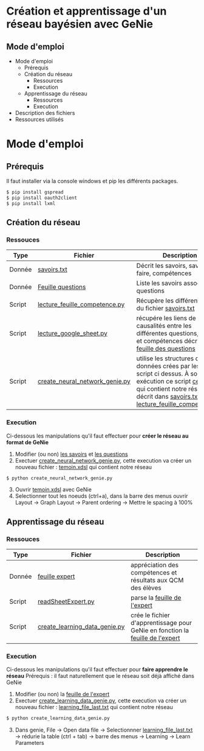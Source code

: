 # Création et apprentissage d'un réseau bayésien avec GeNie


## Mode d'emploi


  - Mode d'emploi
    - Prérequis
    - Création du réseau
        - Ressources
        - Execution
    - Apprentissage du réseau
        - Ressources
        - Execution
  - Description des fichiers
  - Ressources utilisés


# Mode d'emploi

## Prérequis

Il faut installer via la console windows et pip les différents packages.

```bash
$ pip install gspread
$ pip install oauth2client
$ pip install lxml
```

## Création du réseau
### Ressouces

| Type   | Fichier                                                                                                             | Description                                                                                                                                                                                                                                                                                   |
|--------|---------------------------------------------------------------------------------------------------------------------|-----------------------------------------------------------------------------------------------------------------------------------------------------------------------------------------------------------------------------------------------------------------------------------------------|
| Donnée | [savoirs.txt](text_input/savoirs.txt)                                                                               | Décrit les savoirs, savoir-faire, compétences                                                                                                                                                                                                                                                 |
| Donnée | [Feuille questions](https://docs.google.com/spreadsheets/d/1OP4lLVf3_oUxLsasizt3YPP34-qkQUL_uNtcnuUE_eI/edit#gid=0) | Liste les savoirs associés aux questions                                                                                                                                                                                                                                                      |
| Script | [lecture_feuille_competence.py](lecture_feuille_competence.py)                                                      | Récupère les différentes items du fichier [savoirs.txt](text_input/savoirs.txt)                                                                                                                                                                                                               |
| Script | [lecture_google_sheet.py](lecture_google_sheet.py)                                                                  | récupére les liens de causalités entre les différentes questions, savoirs et compétences décrit dans la [feuille des questions](https://docs.google.com/spreadsheets/d/1OP4lLVf3_oUxLsasizt3YPP34-qkQUL_uNtcnuUE_eI/edit#gid=0)                                                               |
| Script | [create_neural_network_genie.py](create_neural_network_genie.py)                                                    | utilise les structures de données crées par les deux script ci dessus. À son exécution ce script [ce fichier](genie_bnn/temoin.xdsl) qui contient notre réseau décrit dans [savoirs.txt](text_input/savoirs.txt) et [lecture_feuille_competence.py](lecture_feuille_competence.py) |


### Execution
Ci-dessous les manipulations qu'il faut effectuer pour **créer le réseau au format de GeNie**
1. Modifier (ou non) [les savoirs]("text_input/savoirs.txt") et [les questions](https://docs.google.com/spreadsheets/d/1OP4lLVf3_oUxLsasizt3YPP34-qkQUL_uNtcnuUE_eI/edit#gid=0)
2. Exectuer [create_neural_network_genie.py](create_neural_network_genie.py), cette execution va créer un nouveau fichier : [temoin.xdsl](genie_bnn/temoin.xdsl) qui contient notre réseau
```sh
$ python create_neural_network_genie.py
```
3. Ouvrir [temoin.xdsl](genie_bnn/temoin.xdsl) avec GeNie
4. Selectionner tout les noeuds (ctrl+a), dans la barre des menus ouvrir Layout → Graph Layout → Parent ordering → Mettre le spacing à 100%


## Apprentissage du réseau
### Ressouces

| Type   | Fichier                                                                                                          | Description                                                                                                                                                                     |
|--------|------------------------------------------------------------------------------------------------------------------|---------------------------------------------------------------------------------------------------------------------------------------------------------------------------------|
| Donnée | [feuille expert](https://docs.google.com/spreadsheets/d/1wurnMBQt-9XxKqzNrw2hqmmCB2RasvHhh_vEb6SaCZg/edit) | appréciation des compétences et résultats aux QCM des élèves                                                                                                                    |
| Script | [readSheetExpert.py](readSheetExpert.py)                                                                         | parse la [feuille de l'expert](https://docs.google.com/spreadsheets/d/1wurnMBQt-9XxKqzNrw2hqmmCB2RasvHhh_vEb6SaCZg/edit)                                                  |
| Script | [create_learning_data_genie.py](create_learning_data_genie.py)                                                   | crée le fichier d'apprentissage pour GeNie en fonction la [feuille de l'expert](https://docs.google.com/spreadsheets/d/1wurnMBQt-9XxKqzNrw2hqmmCB2RasvHhh_vEb6SaCZg/edit) |

### Execution
Ci-dessous les manipulations qu'il faut effectuer pour **faire apprendre le réseau**
Prérequis : il faut naturellement que le réseau soit déjà affiché dans GeNie
1. Modifier (ou non) la [feuille de l'expert](https://docs.google.com/spreadsheets/d/1OP4lLVf3_oUxLsasizt3YPP34-qkQUL_uNtcnuUE_eI/edit#gid=0)
2. Exectuer [create_learning_data_genie.py](create_learning_data_genie.py), cette execution va créer un nouveau fichier : [learning_file_last.txt](genie_bnn/learning_file_last.txt) qui contient notre réseau
```sh
$ python create_learning_data_genie.py
```
3. Dans genie, File → Open data file  → Selectionnner [learning_file_last.txt](genie_bnn/learning_file_last.txt)   → rédurie la table (ctrl + tab)  →  barre des menus  →  Learning  →  Learn Parameters  

